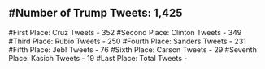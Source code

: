 #Number of Trump Tweets: 1,425
---
#First Place: Cruz Tweets - 352
#Second Place: Clinton Tweets - 349
#Third Place: Rubio Tweets - 250
#Fourth Place: Sanders Tweets - 231
#Fifth Place: Jeb! Tweets - 76
#Sixth Place: Carson Tweets - 29
#Seventh Place: Kasich Tweets - 19
#Last Place: Total Tweets -  
